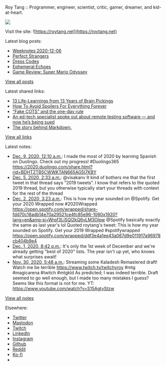 Roy Tang :: Programmer, engineer, scientist, critic, gamer, dreamer, and kid-at-heart.

![](https://roytang.net/static/img/profile.jpg)

Visit the site: ![https://roytang.net](https://roytang.net)

Latest blog posts:

- [Weeknotes 2020-12-06](https://roytang.net/2020/12/weeknotes-2020-12-06/)
- [Perfect Strangers](https://roytang.net/2020/12/perfect-strangers/)
- [Dress Codes](https://roytang.net/2020/12/dress-codes/)
- [Ephemeral Echoes](https://roytang.net/2020/12/ephemeral-echoes/)
- [Game Review: Super Mario Odyssey](https://roytang.net/2020/12/super-mario-odyssey/)

[View all posts](https://roytang.net/blog)

Latest shared links:

- [13 Life-Learnings from 13 Years of Brain Pickings](https://roytang.net/2020/11/13-life-learnings-from-13-years-of-brain-pickings/)
- [How To Avoid Spoilers For Everything Forever](https://roytang.net/2020/11/how-to-avoid-spoilers-for-everything-forever/)
- [“Fake COTS” and the one-day rule](https://roytang.net/2020/10/fake-cots-and-the-one-day-rule/)
- [An ed-tech specialist spoke out about remote testing software — and now he’s being sued](https://roytang.net/2020/10/an-ed-tech-specialist-spoke-out-about-remote-testing-software-and-now-hes-being-sued/)
- [The story behind Markdown.](https://roytang.net/2020/10/the-story-behind-markdown/)

[View all links](https://roytang.net/links)

Latest notes:

- [Dec. 9, 2020, 12:10 a.m.](https://roytang.net/2020/12/1336584083476946944/): I made the most of 2020 by learning Spanish on Duolingo. Check out my progress! #Duolingo365 https://2020.duolingo.com/share.html?rid=BDHTZTB5CWWKTAN665AG5I7KBY
- [Dec. 5, 2020, 2:33 a.m.](https://roytang.net/2020/12/1335170496153841664/): @visakanv It kind of bothers me that the first tweet in that thread says “2019 tweets”. I know that refers to the quoted 2019 thread, but you otherwise typically start your threads with context for the rest of the thread
- [Dec. 2, 2020, 3:23 a.m.](https://roytang.net/2020/12/1334095939020046336/): This is how my year sounded on @Spotify. Get your 2020 Wrapped now #2020Wrapped https://open.spotify.com/wrapped/share-fdd70c18adb14e70a29521ce4fc85e96-1080x1920?lang=en&amp;si=Wrpf3LjSQl2kQ6vLM3Olpw @Spotify basically exactly the same as last year&#x27;s lol Quoted roytang&#x27;s tweet: This is how my year sounded on Spotify. Get your 2019 Wrapped #spotifywrapped https://open.spotify.com/wrapped/ddf3e4a1ee43a067d9e011917a96978cb404b9e4
- [Dec. 1, 2020, 8:42 p.m.](https://roytang.net/2020/12/1333994890338832384/): It&#x27;s only the 1st week of December and we&#x27;re already getting &quot;best of 2020&quot; lists. The year isn&#x27;t up yet, who knows what surprises await!
- [Nov. 30, 2020, 5:48 a.m.](https://roytang.net/2020/11/1333407638336532480/): Streaming some Kaladesh Remastered draft! Watch me be terrible https://www.twitch.tv/twitchyroy #mtg #magicarena #twitch #mtgkld As predicted; I was indeed terrible. Draft seemed to go well enough, but I made too many mistakes I guess? Seems like this format is not for me. YT: https://www.youtube.com/watch?v=S15AgtyStzw

[View all notes](https://roytang.net/notes)

Elsewhere:

- [Twitter](https://twitter.com/roytang)
- [Mastodon](https://mastodon.technology/@roytang)
- [Twitch](https://twitch.tv/twitchyroy)
- [LinkedIn](https://www.linkedin.com/in/roytang)
- [Instagram](https://instagram.com/roytang0400)
- [Github](https://github.com/roytang)
- [Reddit](https://reddit.com/u/hungryroy)
- [Ko-fi](https://ko-fi.com/roytang)
- [](mailto:hello@roytang.net)